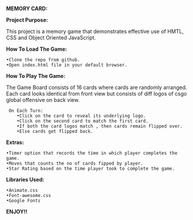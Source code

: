 **MEMORY CARD:**

**Project Purpose:**

This project is a memory game that demonstrates effective use of HMTL, CSS and Object Oriented JavaScript.

**How To Load The Game:**

    •Clone the repo from github.
    •Open index.html file in your default browser.
    
**How To Play The Game:**

The Game Board consists of 16 cards where cards are randomly arranged. Each card looks identical from front view but consists of diff logos of csgo global offensive on back view.
     
     On Each Turn:
        •Click on the card to reveal its underlying logo.
        •Click on the second card to match the first card.
        •If both the card logos match , then cards remain flipped over.
        •Else cards get flipped back.

**Extras:**

    •Timer option that records the time in which player completes the game.
    •Moves that counts the no of cards fipped by player.
    •Star Rating based on the time player took to complete the game.
    
**Libraries Used:**

    •Animate.css
    •Font-awesome.css
    •Google Fonts
    
**ENJOY!!**
